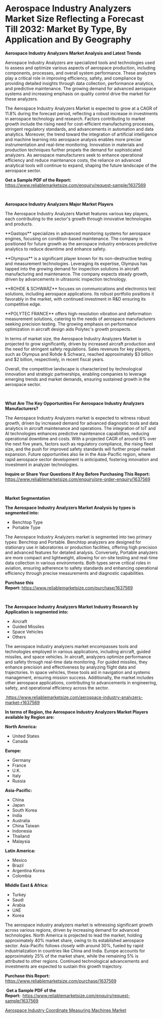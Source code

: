 <p><h1>Aerospace Industry Analyzers Market Size Reflecting a Forecast Till 2032: Market By Type, By Application and By Geography</h1></p><p><strong>Aerospace Industry Analyzers Market Analysis and Latest Trends</strong></p>
<p><p>Aerospace Industry Analyzers are specialized tools and technologies used to assess and optimize various aspects of aerospace production, including components, processes, and overall system performance. These analyzers play a critical role in improving efficiency, safety, and compliance by providing detailed insights through data collection, performance analytics, and predictive maintenance. The growing demand for advanced aerospace systems and increasing emphasis on quality control drive the market for these analyzers.</p><p>The Aerospace Industry Analyzers Market is expected to grow at a CAGR of 11.8% during the forecast period, reflecting a robust increase in investments in aerospace technology and research. Factors contributing to market growth include the rising need for cost-efficient manufacturing processes, stringent regulatory standards, and advancements in automation and data analytics. Moreover, the trend toward the integration of artificial intelligence and machine learning into aerospace analysis enables more precise instrumentation and real-time monitoring. Innovation in materials and production techniques further propels the demand for sophisticated analyzers. As aerospace manufacturers seek to enhance operational efficiency and reduce maintenance costs, the reliance on advanced analytical tools will continue to expand, shaping the future landscape of the aerospace sector.</p></p>
<p><strong>Get a Sample PDF of the Report:&nbsp;</strong> <a href="https://www.reliablemarketsize.com/enquiry/request-sample/1637569?utm_campaign=2281&utm_medium=2&utm_source=Github&utm_content=ia&utm_term=23032025&utm_id=aerospace-industry-analyzers">https://www.reliablemarketsize.com/enquiry/request-sample/1637569</a></p>
<p>&nbsp;</p>
<p><strong>Aerospace Industry Analyzers Major Market Players</strong></p>
<p><p>The Aerospace Industry Analyzers Market features various key players, each contributing to the sector's growth through innovative technologies and products. </p><p>**Gastops** specializes in advanced monitoring systems for aerospace engines, focusing on condition-based maintenance. The company is positioned for future growth as the aerospace industry embraces predictive analytics to reduce downtime and enhance safety. </p><p>**Olympus** is a significant player known for its non-destructive testing and measurement technologies. Leveraging its expertise, Olympus has tapped into the growing demand for inspection solutions in aircraft manufacturing and maintenance. The company expects steady growth, driven by advancements in ultrasonic inspection technology.</p><p>**ROHDE & SCHWARZ** focuses on communications and electronics test solutions, including aerospace applications. Its robust portfolio positions it favorably in the market, with continued investment in R&D ensuring its competitive edge.</p><p>**POLYTEC FRANCE** offers high-resolution vibration and deformation measurement solutions, catering to the needs of aerospace manufacturers seeking precision testing. The growing emphasis on performance optimization in aircraft design aids Polytec's growth prospects.</p><p>In terms of market size, the Aerospace Industry Analyzers Market is projected to grow significantly, driven by increased aircraft production and the need for stringent safety regulations. Sales revenues for key players, such as Olympus and Rohde & Schwarz, reached approximately $3 billion and $2 billion, respectively, in recent fiscal years. </p><p>Overall, the competitive landscape is characterized by technological innovation and strategic partnerships, enabling companies to leverage emerging trends and market demands, ensuring sustained growth in the aerospace sector.</p></p>
<p>&nbsp;</p>
<p><strong>What Are The Key Opportunities For Aerospace Industry Analyzers Manufacturers?</strong></p>
<p><p>The Aerospace Industry Analyzers market is expected to witness robust growth, driven by increased demand for advanced diagnostic tools and data analytics in aircraft maintenance and operations. The integration of IoT and AI technologies enhances predictive maintenance capabilities, reducing operational downtime and costs. With a projected CAGR of around 6% over the next five years, factors such as regulatory compliance, the rising fleet size, and the push for improved safety standards will further propel market expansion. Future opportunities also lie in the Asia-Pacific region, where rapid aerospace sector development is anticipated, fostering innovation and investment in analyzer technologies.</p></p>
<p><strong>Inquire or Share Your Questions If Any Before Purchasing This Report:</strong> <a href="https://www.reliablemarketsize.com/enquiry/pre-order-enquiry/1637569?utm_campaign=2281&utm_medium=2&utm_source=Github&utm_content=ia&utm_term=23032025&utm_id=aerospace-industry-analyzers">https://www.reliablemarketsize.com/enquiry/pre-order-enquiry/1637569</a></p>
<p>&nbsp;</p>
<p><strong>Market Segmentation</strong></p>
<p><strong>The Aerospace Industry Analyzers Market Analysis by types is segmented into:</strong></p>
<p><ul><li>Benchtop Type</li><li>Portable Type</li></ul></p>
<p><p>The Aerospace Industry Analyzers market is segmented into two primary types: Benchtop and Portable. Benchtop analyzers are designed for stationary use in laboratories or production facilities, offering high precision and advanced features for detailed analysis. Conversely, Portable analyzers are more compact and lightweight, allowing for on-site testing and real-time data collection in various environments. Both types serve critical roles in aviation, ensuring adherence to safety standards and enhancing operational efficiency through precise measurements and diagnostic capabilities.</p></p>
<p><strong>Purchase this Report:&nbsp;</strong><a href="https://www.reliablemarketsize.com/purchase/1637569?utm_campaign=2281&utm_medium=2&utm_source=Github&utm_content=ia&utm_term=23032025&utm_id=aerospace-industry-analyzers">https://www.reliablemarketsize.com/purchase/1637569</a></p>
<p>&nbsp;</p>
<p><strong>The Aerospace Industry Analyzers Market Industry Research by Application is segmented into:</strong></p>
<p><ul><li>Aircraft</li><li>Guided Missiles</li><li>Space Vehicles</li><li>Others</li></ul></p>
<p><p>The aerospace industry analyzers market encompasses tools and technologies employed in various applications, including aircraft, guided missiles, and space vehicles. In aircraft, analyzers optimize performance and safety through real-time data monitoring. For guided missiles, they enhance precision and effectiveness by analyzing flight data and trajectories. In space vehicles, these tools aid in navigation and systems management, ensuring mission success. Additionally, the market includes other aerospace applications, contributing to advancements in engineering, safety, and operational efficiency across the sector.</p></p>
<p><a href="https://www.reliablemarketsize.com/aerospace-industry-analyzers-market-r1637569?utm_campaign=2281&utm_medium=2&utm_source=Github&utm_content=ia&utm_term=23032025&utm_id=aerospace-industry-analyzers">&nbsp;https://www.reliablemarketsize.com/aerospace-industry-analyzers-market-r1637569</a></p>
<p><strong>In terms of Region, the Aerospace Industry Analyzers Market Players available by Region are:</strong></p>
<p>
    <p> <strong> North America: </strong>
        <ul>
            <li>United States</li>
            <li>Canada</li>
        </ul>
        </p> 
    <p> <strong> Europe: </strong>
        <ul>
            <li>Germany</li>
            <li>France</li>
            <li>U.K.</li>
            <li>Italy</li>
            <li>Russia</li>
        </ul>
        </p> 
    <p> <strong> Asia-Pacific: </strong>
        <ul>
            <li>China</li>
            <li>Japan</li>
            <li>South Korea</li>
            <li>India</li>
            <li>Australia</li>
            <li>China Taiwan</li>
            <li>Indonesia</li>
            <li>Thailand</li>
            <li>Malaysia</li>
        </ul>
        </p> 
    <p> <strong> Latin America: </strong>
        <ul>
            <li>Mexico</li>
            <li>Brazil</li>
            <li>Argentina Korea</li>
            <li>Colombia</li>
        </ul>
        </p> 
    <p> <strong> Middle East & Africa: </strong>
        <ul>
            <li>Turkey</li>
            <li>Saudi</li>
            <li>Arabia</li>
            <li>UAE</li>
            <li>Korea</li>
        </ul>
    </p>
    </p>
<p><p>The aerospace industry analyzers market is witnessing significant growth across various regions, driven by increasing demand for advanced technologies. North America is projected to lead the market, holding approximately 40% market share, owing to its established aerospace sector. Asia-Pacific follows closely with around 30%, fueled by rapid industrialization in countries like China and India. Europe accounts for approximately 25% of the market share, while the remaining 5% is attributed to other regions. Continued technological advancements and investments are expected to sustain this growth trajectory.</p></p>
<p><strong>Purchase this Report: </strong><a href="https://www.reliablemarketsize.com/purchase/1637569?utm_campaign=2281&utm_medium=2&utm_source=Github&utm_content=ia&utm_term=23032025&utm_id=aerospace-industry-analyzers">https://www.reliablemarketsize.com/purchase/1637569</a></p>
<p>&nbsp;<strong>Get a Sample PDF of the Report:&nbsp;&nbsp;</strong><a href="https://www.reliablemarketsize.com/enquiry/request-sample/1637569?utm_campaign=2281&utm_medium=2&utm_source=Github&utm_content=ia&utm_term=23032025&utm_id=aerospace-industry-analyzers">https://www.reliablemarketsize.com/enquiry/request-sample/1637569</a></p>
<p><strong></strong></p>
<p><p><a href="https://github.com/ilonaenterline65/Market-Research-Report-List-1/blob/main/aerospace-industry-coordinate-measuring-machines-market.md?utm_campaign=2281&utm_medium=2&utm_source=Github&utm_content=ia&utm_term=23032025&utm_id=aerospace-industry-analyzers">Aerospace Industry Coordinate Measuring Machines Market</a></p></p>